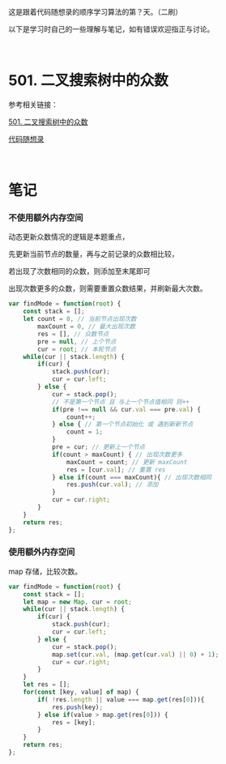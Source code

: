 这是跟着代码随想录的顺序学习算法的第？天。（二刷）

以下是学习时自己的一些理解与笔记，如有错误欢迎指正与讨论。

<br/>

# 501. 二叉搜索树中的众数

参考相关链接：

[501. 二叉搜索树中的众数](https://leetcode-cn.com/problems/find-mode-in-binary-search-tree/)

[代码随想录](https://www.programmercarl.com/0501.%E4%BA%8C%E5%8F%89%E6%90%9C%E7%B4%A2%E6%A0%91%E4%B8%AD%E7%9A%84%E4%BC%97%E6%95%B0.html)

<br/>

# 笔记

### 不使用额外内存空间

动态更新众数情况的逻辑是本题重点，

先更新当前节点的数量，再与之前记录的众数相比较，

若出现了次数相同的众数，则添加至末尾即可

出现次数更多的众数，则需要重置众数结果，并刷新最大次数。

```javascript
var findMode = function(root) {
    const stack = [];
    let count = 0, // 当前节点出现次数
        maxCount = 0, // 最大出现次数
        res = [], // 众数节点
        pre = null, // 上个节点
        cur = root; // 本轮节点
    while(cur || stack.length) {
        if(cur) {
            stack.push(cur);
            cur = cur.left;
        } else {
            cur = stack.pop();
            // 不是第一个节点 且 与上一个节点值相同 则++
            if(pre !== null && cur.val === pre.val) {
                count++;
            } else { // 第一个节点初始化 或 遇到新新节点
                count = 1;
            }
            pre = cur; // 更新上一个节点
            if(count > maxCount) { // 出现次数更多
                maxCount = count; // 更新 maxCount
                res = [cur.val]; // 重置 res
            } else if(count === maxCount){ // 出现次数相同
                res.push(cur.val); // 添加
            }
            cur = cur.right;
        }
    }
    return res;
};
```



### 使用额外内存空间

map 存储，比较次数。

```js
var findMode = function(root) {
    const stack = [];
    let map = new Map, cur = root;
    while(cur || stack.length) {
        if(cur) {
            stack.push(cur);
            cur = cur.left;
        } else {
            cur = stack.pop();
            map.set(cur.val, (map.get(cur.val) || 0) + 1);
            cur = cur.right;
        }
    }
    let res = [];
    for(const [key, value] of map) {
        if( !res.length || value === map.get(res[0])){
            res.push(key);
        } else if(value > map.get(res[0])) {
            res = [key];
        }
    }
    return res;
};
```

